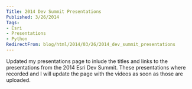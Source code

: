 ```yaml
---
Title: 2014 Dev Summit Presentations
Published: 3/26/2014
Tags:
- Esri
- Presentations
- Python
RedirectFrom: blog/html/2014/03/26/2014_dev_summit_presentations
---
```


Updated my presentations page to inlude the titles and links to the presentations from the 2014 Esri Dev Summit. These presentations where recorded and I will update the page with the videos as soon as those are uploaded.